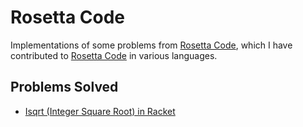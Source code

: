# Rosetta Code
Implementations of some problems from [Rosetta Code](http://rosettacode.org/wiki/Rosetta_Code), 
which I have contributed to [Rosetta Code](http://rosettacode.org/wiki/Rosetta_Code) in various languages.

## Problems Solved
- [Isqrt (Integer Square Root) in Racket](src/isqrt.rkt)
